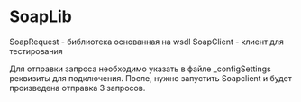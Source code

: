 # SoapLib
SoapRequest - библиотека основанная на wsdl
SoapClient - клиент для тестирования 

Для отправки запроса необходимо указать в файле _configSettings реквизиты для подключения. После, нужно запустить Soapclient и будет произведена отправка 3 запросов.
